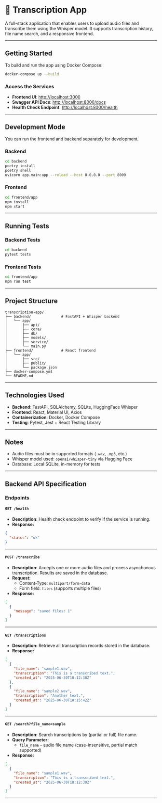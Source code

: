 # 📝 Transcription App

A full-stack application that enables users to upload audio files and transcribe them using the Whisper model. It supports transcription history, file name search, and a responsive frontend.

---

## Getting Started

To build and run the app using Docker Compose:

```bash
docker-compose up --build
```

### Access the Services

- **Frontend UI**: [http://localhost:3000](http://localhost:3000)  
- **Swagger API Docs**: [http://localhost:8000/docs](http://localhost:8000/docs)  
- **Health Check Endpoint**: [http://localhost:8000/health](http://localhost:8000/health)

---

## Development Mode

You can run the frontend and backend separately for development.

### Backend

```bash
cd backend
poetry install
poetry shell
uvicorn app.main:app --reload --host 0.0.0.0 --port 8000
```

### Frontend

```bash
cd frontend/app
npm install
npm start
```

---

## Running Tests

### Backend Tests

```bash
cd backend
pytest tests
```

### Frontend Tests

```bash
cd frontend/app
npm run test
```

---

## Project Structure

```
transcription-app/
├── backend/              # FastAPI + Whisper backend
│   └── app/
│       ├── api/
│       ├── core/
│       ├── db/
│       ├── models/
│       ├── service/
│       └── main.py
├── frontend/             # React frontend
│   └── app/
│       ├── src/
│       ├── public/
│       └── package.json
├── docker-compose.yml
└── README.md
```

---

## Technologies Used

- **Backend**: FastAPI, SQLAlchemy, SQLite, HuggingFace Whisper
- **Frontend**: React, Material UI, Axios
- **Containerization**: Docker, Docker Compose
- **Testing**: Pytest, Jest + React Testing Library

---

## Notes

- Audio files must be in supported formats (`.wav`, `.mp3`, etc.)
- Whisper model used: `openai/whisper-tiny` via Hugging Face
- Database: Local SQLite, in-memory for tests

---

## Backend API Specification

### Endpoints

#### `GET /health`

- **Description:** Health check endpoint to verify if the service is running.
- **Response:**
```json
{
  "status": "ok"
}
```

---

#### `POST /transcribe`

- **Description:** Accepts one or more audio files and process asynchonous transcription. Results are saved in the database.
- **Request:**
  - Content-Type: `multipart/form-data`
  - Form field: `files` (supports multiple files)
- **Response:**
```json
[
  {
    "message": "saved files: 1"
  }
]
```

---

#### `GET /transcriptions`

- **Description:** Retrieve all transcription records stored in the database.
- **Response:**
```json
[
  {
    "file_name": "sample1.wav",
    "transcription": "This is a transcribed text.",
    "created_at": "2025-06-30T10:12:30Z"
  },
  {
    "file_name": "sample2.wav",
    "transcription": "Another text.",
    "created_at": "2025-06-30T10:15:42Z"
  }
]
```

---

#### `GET /search?file_name=sample`

- **Description:** Search transcriptions by (partial or full) file name.
- **Query Parameter:**
  - `file_name` – audio file name (case-insensitive, partial match supported)
- **Response:**
```json
[
  {
    "file_name": "sample1.wav",
    "transcription": "This is a transcribed text.",
    "created_at": "2025-06-30T10:12:30Z"
  }
]
```

---